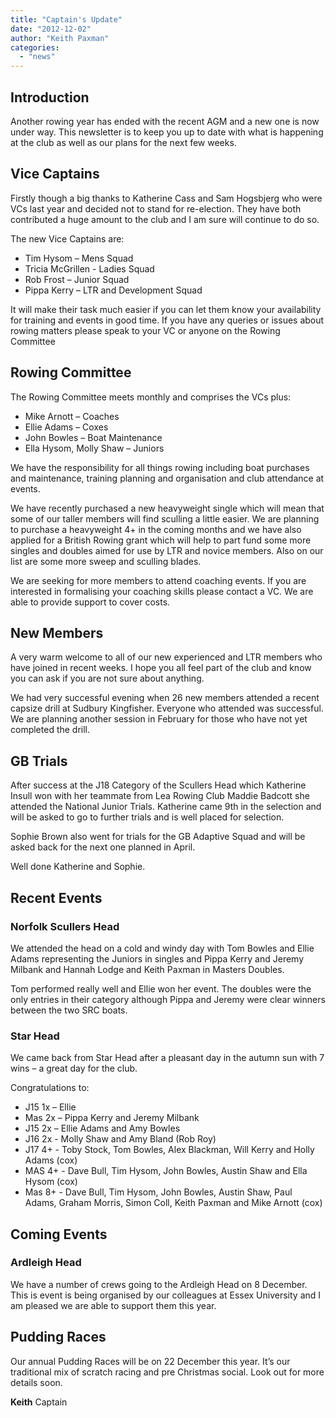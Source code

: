 ```yaml
---
title: "Captain's Update"
date: "2012-12-02"
author: "Keith Paxman"
categories: 
  - "news"
---
```


## Introduction

Another rowing year has ended with the recent AGM and a new one is now under way. This newsletter is to keep you up to date with what is happening at the club as well as our plans for the next few weeks.

## Vice Captains

Firstly though a big thanks to Katherine Cass and Sam Hogsbjerg who were VCs last year and decided not to stand for re-election. They have both contributed a huge amount to the club and I am sure will continue to do so.

The new Vice Captains are:

- Tim Hysom – Mens Squad
- Tricia McGrillen - Ladies Squad
- Rob Frost – Junior Squad
- Pippa Kerry – LTR and Development Squad

It will make their task much easier if you can let them know your availability for training and events in good time. If you have any queries or issues about rowing matters please speak to your VC or anyone on the Rowing Committee

## Rowing Committee

The Rowing Committee meets monthly and comprises the VCs plus:

- Mike Arnott – Coaches
- Ellie Adams – Coxes
- John Bowles – Boat Maintenance
- Ella Hysom, Molly Shaw – Juniors

We have the responsibility for all things rowing including boat purchases and maintenance, training planning and organisation and club attendance at events.

We have recently purchased a new heavyweight single which will mean that some of our taller members will find sculling a little easier. We are planning to purchase a heavyweight 4+ in the coming months and we have also applied for a British Rowing grant which will help to part fund some more singles and doubles aimed for use by LTR and novice members. Also on our list are some more sweep and sculling blades.

We are seeking for more members to attend coaching events. If you are interested in formalising your coaching skills please contact a VC. We are able to provide support to cover costs.

## New Members

A very warm welcome to all of our new experienced and LTR members who have joined in recent weeks. I hope you all feel part of the club and know you can ask if you are not sure about anything.

We had very successful evening when 26 new members attended a recent capsize drill at Sudbury Kingfisher. Everyone who attended was successful. We are planning another session in February for those who have not yet completed the drill.

## GB Trials

After success at the J18 Category of the Scullers Head which Katherine Insull won with her teammate from Lea Rowing Club Maddie Badcott she attended the National Junior Trials. Katherine came 9th in the selection and will be asked to go to further trials and is well placed for selection.

Sophie Brown also went for trials for the GB Adaptive Squad and will be asked back for the next one planned in April.

Well done Katherine and Sophie.

## Recent Events

### Norfolk Scullers Head

We attended the head on a cold and windy day with Tom Bowles and Ellie Adams representing the Juniors in singles and Pippa Kerry and Jeremy Milbank and Hannah Lodge and Keith Paxman in Masters Doubles.

Tom performed really well and Ellie won her event. The doubles were the only entries in their category although Pippa and Jeremy were clear winners between the two SRC boats.

### Star Head

We came back from Star Head after a pleasant day in the autumn sun with 7 wins – a great day for the club.

Congratulations to:

- J15 1x – Ellie
- Mas 2x – Pippa Kerry and Jeremy Milbank
- J15 2x – Ellie Adams and Amy Bowles
- J16 2x - Molly Shaw and Amy Bland (Rob Roy)
- J17 4+ - Toby Stock, Tom Bowles, Alex Blackman, Will Kerry and Holly Adams (cox)
- MAS 4+ - Dave Bull, Tim Hysom, John Bowles, Austin Shaw and Ella Hysom (cox)
- Mas 8+ - Dave Bull, Tim Hysom, John Bowles, Austin Shaw, Paul Adams, Graham Morris, Simon Coll, Keith Paxman and Mike Arnott (cox)

## Coming Events

### Ardleigh Head

We have a number of crews going to the Ardleigh Head on 8 December. This is event is being organised by our colleagues at Essex University and I am pleased we are able to support them this year.

## Pudding Races

Our annual Pudding Races will be on 22 December this year. It’s our traditional mix of scratch racing and pre Christmas social. Look out for more details soon.

**Keith** Captain
